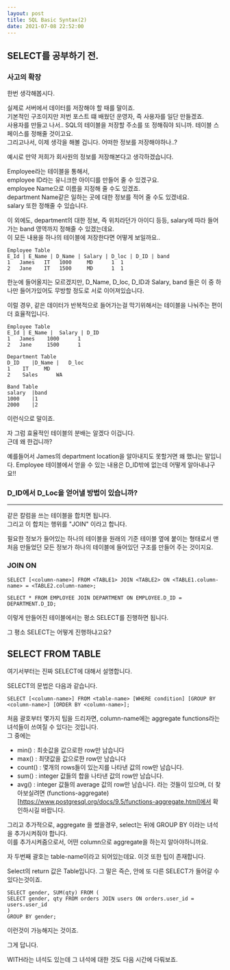 ```yaml
---
layout: post
title: SQL Basic Syntax(2)
date: 2021-07-08 22:52:00
---
```


## SELECT를 공부하기 전.

### 사고의 확장
한번 생각해봅시다.  

실제로 서버에서 데이터를 저장해야 할 때를 말이죠.  
기본적인 구조이지만 저번 포스트 떄 배웠던 운영자, 즉 사용자를 일단 만들겠죠.  
사용자를 만들고 나서.. SQL의 테이블을 저장할 주소를 또 정해줘야 되니까. 테이블 스페이스를 정해줄 것이고요.  
그리고나서, 이제 생각을 해볼 겁니다. 어떠한 정보를 저장해야하나..?  

예시로 만약 저희가 회사원의 정보를 저장해본다고 생각하겠습니다.

Employee라는 테이블을 통해서,  
employee ID라는 유니크한 아이디를 만들어 줄 수 있겠구요.  
employee Name으로 이름을 지정해 줄 수도 있겠죠.  
department Name같은 일하는 곳에 대한 정보를 적어 줄 수도 있겠네요.  
salary 또한 정해줄 수 있습니다.  

이 외에도, department의 대한 정보, 즉 위치라던가 아이디 등등, salary에 따라 들어가는 band 영역까지 정해줄 수 있겠는데요.  
이 모든 내용을 하나의 테이블에 저장한다면 어떻게 보일까요..  

```
Employee Table
E_Id | E_Name | D_Name | Salary | D_loc | D_ID | band
1	James	IT	 1000	  MD	  1	 1
2	Jane	IT	 1500	  MD	  1	 1
```
한눈에 들어올지는 모르겠지만, D_Name, D_loc, D_ID과 Salary, band 들은 이 중 하나만 들어가있어도 무방할 정도로 서로 이어져있습니다.

이럴 경우, 같은 데이터가 반복적으로 들어가는걸 막기위해서는 테이블을 나눠주는 편이 더 효율적입니다.  

```
Employee Table
E_Id | E_Name |  Salary | D_ID 
1	James	 1000	   1	
2	Jane	 1500	   1

Department Table
D_ID	|D_Name	|	D_loc
1	 IT		MD
2	 Sales		WA

Band Table
salary	|band
1000	|1
2000	|2
```
이런식으로 말이죠.

자 그럼 효율적인 테이블의 분배는 알겠다 이겁니다.  
근데 왜 한겁니까?  

예를들어서 James의 department location을 알아내지도 못할거면 왜 했냐는 말입니다.
Employee 테이블에서 얻을 수 있는 내용은 D_ID밖에 없는데 어떻게 알아내냐구요!!

### D_ID에서 D_Loc을 얻어낼 방법이 있습니까?
-----------------------------
같은 칼럼을 쓰는 테이블을 합치면 됩니다.  
그리고 이 합치는 행위를 "JOIN" 이라고 합니다.  

필요한 정보가 들어있는 하나의 테이블을 원래의 기준 테이블 옆에 붙이는 형태로서 맨 처음 만들었던 모든 정보가 하나의 테이블에 들어있던 구조를 만들어 주는 것이지요.  

### JOIN ON
```
SELECT [<column-name>] FROM <TABLE1> JOIN <TABLE2> ON <TABLE1.column-name> = <TABLE2.column-name>;

SELECT * FROM EMPLOYEE JOIN DEPARTMENT ON EMPLOYEE.D_ID = DEPARTMENT.D_ID;
```
이렇게 만들어진 테이블에서는 평소 SELECT를 진행하면 됩니다.

그 평소 SELECT는 어떻게 진행하냐고요?  

## SELECT FROM TABLE

여기서부터는 진짜 SELECT에 대해서 설명합니다.

SELECT의 문법은 다음과 같습니다.

```
SELECT [<column-name>] FROM <table-name> [WHERE condition] [GROUP BY <column-name>] [ORDER BY <column-name>];
```

처음 괄호부터 몇가지 팁을 드리자면, column-name에는 aggregate functions라는 녀석들이 쓰여질 수 있다는 것입니다.  
그 중에는
- min() : 최솟값을 값으로한 row만 남습니다
- max() : 최댓값을 값으로한 row만 남습니다
- count() : 몇개의 rows들이 있는지를 나타낸 값의 row만 남습니다.
- sum() : integer 값들의 합을 나타낸 값의 row만 남습니다.
- avg() : integer 값들의 average 값의 row만 남습니다.
라는 것들이 있으며, 더 찾아보실려면 (functions-aggregate)[https://www.postgresql.org/docs/9.5/functions-aggregate.html]에서 확인하시길 바랍니다.  

그리고 추가적으로, aggregate 을 썼을경우, select는 뒤에 GROUP BY <column-name> 이라는 녀석을 추가시켜줘야 합니다.  
이를 추가시켜줌으로서, 어떤 column으로 aggregate을 하는지 알아야하니까요.

자 두번째 괄호는 table-name이라고 되어있는데요. 이것 또한 팁이 존재합니다.  

Select의 return 값은 Table입니다. 그 말은 즉슨, <table-name> 안에 또 다른 SELECT가 들어갈 수 있다는것이죠.

```
SELECT gender, SUM(qty) FROM (
SELECT gender, qty FROM orders JOIN users ON orders.user_id = users.user_id
)
GROUP BY gender;
```
이런것이 가능해지는 것이죠.

그게 답니다.

WITH라는 녀석도 있는데 그 녀석에 대한 것도 다음 시간에 다뤄보죠.
